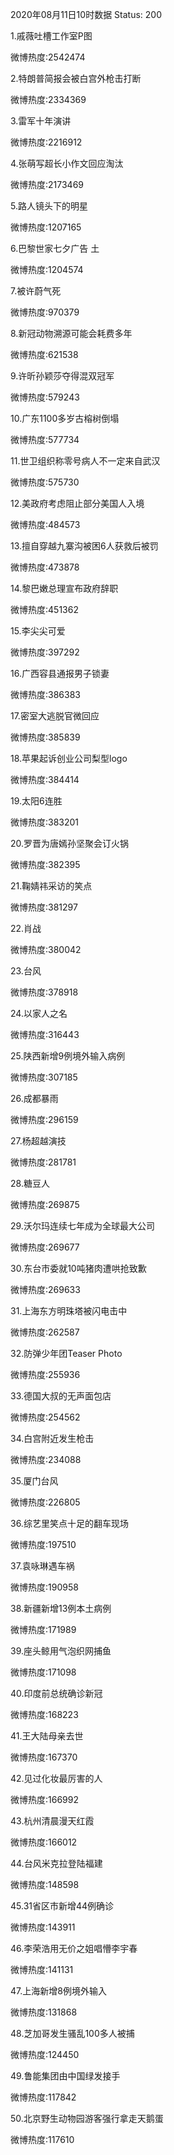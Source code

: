 2020年08月11日10时数据
Status: 200

1.戚薇吐槽工作室P图

微博热度:2542474

2.特朗普简报会被白宫外枪击打断

微博热度:2334369

3.雷军十年演讲

微博热度:2216912

4.张萌写超长小作文回应淘汰

微博热度:2173469

5.路人镜头下的明星

微博热度:1207165

6.巴黎世家七夕广告 土

微博热度:1204574

7.被许蔚气死

微博热度:970379

8.新冠动物溯源可能会耗费多年

微博热度:621538

9.许昕孙颖莎夺得混双冠军

微博热度:579243

10.广东1100多岁古榕树倒塌

微博热度:577734

11.世卫组织称零号病人不一定来自武汉

微博热度:575730

12.美政府考虑阻止部分美国人入境

微博热度:484573

13.擅自穿越九寨沟被困6人获救后被罚

微博热度:473878

14.黎巴嫩总理宣布政府辞职

微博热度:451362

15.李尖尖可爱

微博热度:397292

16.广西容县通报男子锁妻

微博热度:386383

17.密室大逃脱官微回应

微博热度:385839

18.苹果起诉创业公司梨型logo

微博热度:384414

19.太阳6连胜

微博热度:383201

20.罗晋为唐嫣孙坚聚会订火锅

微博热度:382395

21.鞠婧祎采访的笑点

微博热度:381297

22.肖战

微博热度:380042

23.台风

微博热度:378918

24.以家人之名

微博热度:316443

25.陕西新增9例境外输入病例

微博热度:307185

26.成都暴雨

微博热度:296159

27.杨超越演技

微博热度:281781

28.糖豆人

微博热度:269875

29.沃尔玛连续七年成为全球最大公司

微博热度:269677

30.东台市委就10吨猪肉遭哄抢致歉

微博热度:269633

31.上海东方明珠塔被闪电击中

微博热度:262587

32.防弹少年团Teaser Photo

微博热度:255936

33.德国大叔的无声面包店

微博热度:254562

34.白宫附近发生枪击

微博热度:234088

35.厦门台风

微博热度:226805

36.综艺里笑点十足的翻车现场

微博热度:197510

37.袁咏琳遇车祸

微博热度:190958

38.新疆新增13例本土病例

微博热度:171989

39.座头鲸用气泡织网捕鱼

微博热度:171098

40.印度前总统确诊新冠

微博热度:168223

41.王大陆母亲去世

微博热度:167370

42.见过化妆最厉害的人

微博热度:166992

43.杭州清晨漫天红霞

微博热度:166012

44.台风米克拉登陆福建

微博热度:148598

45.31省区市新增44例确诊

微博热度:143911

46.李荣浩用无价之姐唱懵李宇春

微博热度:141131

47.上海新增8例境外输入

微博热度:131868

48.芝加哥发生骚乱100多人被捕

微博热度:124450

49.鲁能集团由中国绿发接手

微博热度:117842

50.北京野生动物园游客强行拿走天鹅蛋

微博热度:117610

